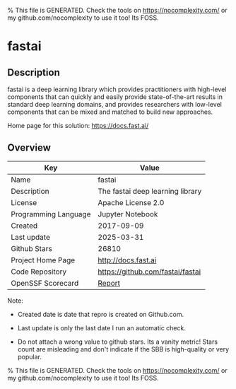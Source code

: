 
% This file is GENERATED. Check the tools on https://nocomplexity.com/ or my github.com/nocomplexity to use it too! Its FOSS. 

# fastai

## Description 

fastai is a deep learning library which provides practitioners with high-level components that can quickly and easily provide state-of-the-art results in standard deep learning domains, and provides researchers with low-level components that can be mixed and matched to build new approaches.

Home page for this solution: https://docs.fast.ai/ 

## Overview 

| Key | Value |
| --- | --- |
| Name | fastai |
| Description | The fastai deep learning library |
| License | Apache License 2.0 |
| Programming Language | Jupyter Notebook |
| Created | 2017-09-09 |
| Last update | 2025-03-31 |
| Github Stars | 26810 |
| Project Home Page | http://docs.fast.ai |
| Code Repository | https://github.com/fastai/fastai |
| OpenSSF Scorecard | [Report](https://securityscorecards.dev/viewer/?uri=github.com/fastai/fastai) |

Note:
 - Created date is date that repro is created on Github.com. 

- Last update is only the last date I run an automatic check. 

- Do not attach a wrong value to github stars. Its a vanity metric! Stars count are misleading and 
don't indicate if the SBB is high-quality or very popular.

% This file is GENERATED. Check the tools on https://nocomplexity.com/ or my github.com/nocomplexity to use it too! Its FOSS. 

